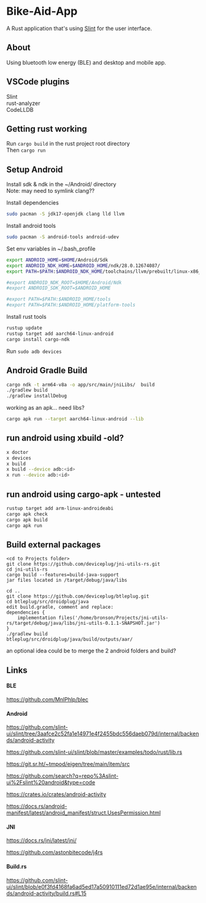 # Bike-Aid-App

A Rust application that's using [Slint](https://slint.rs) for the user interface.

## About

Using bluetooth low energy (BLE) and desktop and mobile app.

## VSCode plugins
Slint  
rust-analyzer  
CodeLLDB  

## Getting rust working
Run ```cargo build``` in the rust project root directory  
Then ```cargo run```

## Setup Android
Install sdk & ndk in the ~/Android/ directory  
Note: may need to symlink clang??

Install dependencies  
```bash
sudo pacman -S jdk17-openjdk clang lld llvm
```

Install android tools
```bash
sudo pacman -S android-tools android-udev
```

Set env variables in ~/.bash_profile 
```bash
export ANDROID_HOME=$HOME/Android/Sdk
export ANDROID_NDK_HOME=$ANDROID_HOME/ndk/28.0.12674087/
export PATH=$PATH:$ANDROID_NDK_HOME/toolchains/llvm/prebuilt/linux-x86_64/bin

#export ANDROID_NDK_ROOT=$HOME/Android/Ndk
#export ANDROID_SDK_ROOT=$ANDROID_HOME

#export PATH=$PATH:$ANDROID_HOME/tools
#export PATH=$PATH:$ANDROID_HOME/platform-tools
```

Install rust tools
```bash
rustup update
rustup target add aarch64-linux-android
cargo install cargo-ndk
```

Run ```sudo adb devices```


## Android Gradle Build
``` bash
cargo ndk -t arm64-v8a -o app/src/main/jniLibs/  build
./gradlew build
./gradlew installDebug
```

working as an apk... need libs?
```bash
cargo apk run --target aarch64-linux-android --lib
```

## run android using xbuild -old?
```bash
x doctor
x devices
x build
x build --device adb:<id>
x run --device adb:<id>
```

## run android using cargo-apk - untested
```bash
rustup target add arm-linux-androideabi
cargo apk check
cargo apk build
cargo apk run
```


## Build external packages
```
<cd to Projects folder>
git clone https://github.com/deviceplug/jni-utils-rs.git
cd jni-utils-rs
cargo build --features=build-java-support
jar files located in /target/debug/java/libs

cd ..
git clone https://github.com/deviceplug/btleplug.git
cd btleplug/src/droidplug/java
edit build.gradle, comment and replace:
dependencies {
    implementation files('/home/bronson/Projects/jni-utils-rs/target/debug/java/libs/jni-utils-0.1.1-SNAPSHOT.jar')
}
./gradlew build 
btleplug/src/droidplug/java/build/outputs/aar/
```
an optional idea could be to merge the 2 android folders and build?


## Links

#### BLE

https://github.com/MnlPhlp/blec


#### Android
https://github.com/slint-ui/slint/tree/3aafce2c52fa1e14971e4f2455bdc556daeb079d/internal/backends/android-activity

https://github.com/slint-ui/slint/blob/master/examples/todo/rust/lib.rs

https://git.sr.ht/~tmpod/eigen/tree/main/item/src

https://github.com/search?q=repo%3Aslint-ui%2Fslint%20android&type=code


https://crates.io/crates/android-activity

https://docs.rs/android-manifest/latest/android_manifest/struct.UsesPermission.html

#### JNI

https://docs.rs/jni/latest/jni/

https://github.com/astonbitecode/j4rs

#### Build.rs

https://github.com/slint-ui/slint/blob/e0f3fd4168fa6ad5ed17a50910111ed72d1ae95e/internal/backends/android-activity/build.rs#L15
